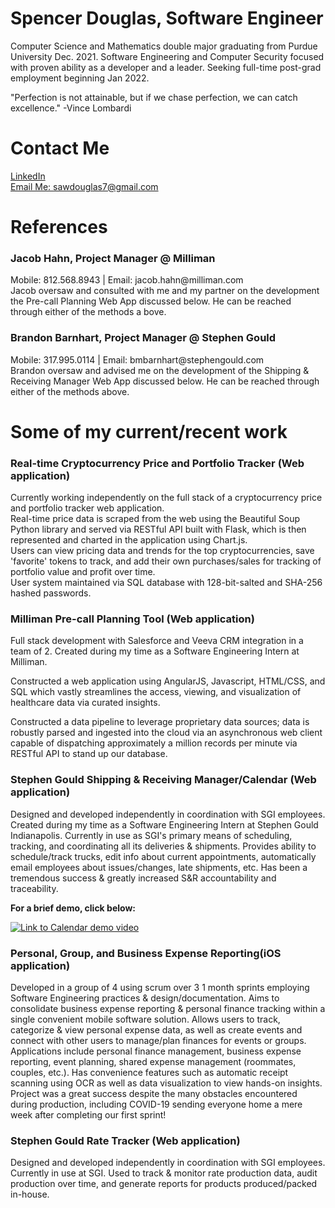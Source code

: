 # Spencer Douglas, Software Engineer

Computer Science and Mathematics double major graduating from Purdue University Dec. 2021.
Software Engineering and Computer Security focused with proven ability as a developer and a leader.
Seeking full-time post-grad employment beginning Jan 2022.

"Perfection is not attainable, but if we chase perfection, we can catch excellence." -Vince Lombardi 

# Contact Me
  <a href = "https://www.linkedin.com/in/sawdouglas/">LinkedIn</a>
  <br>
  <a href = "mailto:sawdouglas7@gmail.com">Email Me: sawdouglas7@gmail.com</a>

# References
  <h3>Jacob Hahn, Project Manager @ Milliman </h3>
  Mobile: 812.568.8943 | Email: jacob.hahn@milliman.com
  <br>
  Jacob oversaw and consulted with me and my partner on the development the Pre-call Planning Web App discussed below. He can be reached through either of the methods a  bove.
  <h3>Brandon Barnhart, Project Manager @ Stephen Gould </h3>
  Mobile: 317.995.0114 | Email: bmbarnhart@stephengould.com
  <br>
  Brandon oversaw and advised me on the development of the Shipping & Receiving Manager Web App discussed below. He can be reached through either of the methods above.

# Some of my current/recent work

### Real-time Cryptocurrency Price and Portfolio Tracker (Web application)
  Currently working independently on the full stack of a cryptocurrency price and portfolio tracker web application. 
  <br>
  Real-time price data is scraped from the web using the Beautiful Soup Python library and served via RESTful API built with Flask, which is then represented and charted in the application using Chart.js.
  <br>
  Users can view pricing data and trends for the top cryptocurrencies, save 'favorite' tokens to track, and add their own purchases/sales for tracking of   portfolio value and profit over time.
  <br>
  User system maintained via SQL database with 128-bit-salted and SHA-256 hashed passwords.

### Milliman Pre-call Planning Tool (Web application)
  Full stack development with Salesforce and Veeva CRM integration in a team of 2. Created during my time as a Software Engineering Intern at Milliman.

  Constructed a web application using AngularJS, Javascript, HTML/CSS, and SQL which vastly streamlines the access, viewing, and visualization of healthcare data via   curated insights.

  Constructed a data pipeline to leverage proprietary data sources; data is robustly parsed and ingested into the cloud via an asynchronous web client capable of       dispatching approximately a million records per minute via RESTful API to stand up our database.

### Stephen Gould Shipping & Receiving Manager/Calendar (Web application)
  Designed and developed independently in coordination with SGI employees. Created during my time as a Software Engineering Intern at Stephen Gould
  Indianapolis. Currently in use as SGI's primary means of scheduling, tracking, and coordinating all its deliveries & 
  shipments. Provides ability to schedule/track trucks, edit info about current appointments, automatically email employees
  about issues/changes, late shipments, etc. Has been a tremendous success & greatly increased S&R accountability and traceability.
  
  <b>For a brief demo, click below:</b>
  <br>
<!--
<img src = "https://i.ibb.co/1ZKKXRX/Screen-Shot-2020-11-08-at-9-50-32-PM.png" style= "height: 20vh;">
-->
[![Link to Calendar demo video](https://img.youtube.com/vi/JgYEQMiKT60/0.jpg)](https://www.youtube.com/watch?v=JgYEQMiKT60)

### Personal, Group, and Business Expense Reporting(iOS application)

  Developed in a group of 4 using scrum over 3 1 month sprints employing Software Engineering practices & design/documentation. Aims to consolidate business expense reporting
  & personal finance tracking within a single convenient mobile software solution. Allows users to track, categorize & view personal expense data, as well as create
  events and connect with other users to manage/plan finances for events or groups. Applications include personal finance management, business expense reporting, event planning,
  shared expense management (roommates, couples, etc.). Has convenience features such as automatic receipt scanning using OCR as well as data visualization to view hands-on insights. Project was a great success despite the many obstacles encountered during production, including
  COVID-19 sending everyone home a mere week after completing our first sprint!
 
  
### Stephen Gould Rate Tracker (Web application)

  Designed and developed independently in coordination with SGI employees. Currently in use at SGI. Used to track & monitor rate
  production data, audit production over time, and generate reports for products produced/packed in-house.
  
